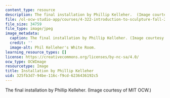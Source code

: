 ```yaml
---
content_type: resource
description: The final installation by Phillip Kelleher.  (Image courtesy of MIT OCW.)
file: /ol-ocw-studio-app/courses/4-322-introduction-to-sculpture-fall-2003/325fb3d794be116cf9cd6236436192c5_4-322f03.jpg
file_size: 34759
file_type: image/jpeg
image_metadata:
  caption: The final installation by Phillip Kelleher. (Image courtesy of MIT OpenCourseWare.)
  credit: ''
  image-alt: Phil Kelleher's White Room.
learning_resource_types: []
license: https://creativecommons.org/licenses/by-nc-sa/4.0/
ocw_type: OCWImage
resourcetype: Image
title: Installation by Phillip Kelleher
uid: 325fb3d7-94be-116c-f9cd-6236436192c5
---
```

The final installation by Phillip Kelleher.  (Image courtesy of MIT OCW.)